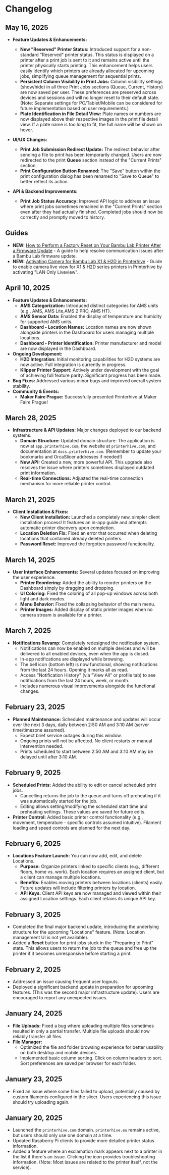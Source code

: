 # Changelog

## May 16, 2025

*   **Feature Updates & Enhancements:**
    *   **New "Reserved" Printer Status:** Introduced support for a non-standard "Reserved" printer status. This status is displayed on a printer after a print job is sent to it and remains active until the printer physically starts printing. This enhancement helps users easily identify which printers are already allocated for upcoming jobs, simplifying queue management for sequential prints.
    *   **Persistent Column Visibility in Print Jobs:** Column visibility settings (show/hide) in all three Print Jobs sections (Queue, Current, History) are now saved per user. These preferences are preserved across devices and sessions and will no longer reset to their default state. (Note: Separate settings for PC/Tablet/Mobile can be considered for future implementation based on user requirements.)
    *   **Plate Identification in File Detail View:** Plate names or numbers are now displayed above their respective images in the print file detail view. If a plate name is too long to fit, the full name will be shown on hover.

*   **UI/UX Changes:**
    *   **Print Job Submission Redirect Update:** The redirect behavior after sending a file to print has been temporarily changed. Users are now redirected to the print **Queue** section instead of the "Current Prints" section.
    *   **Print Configuration Button Renamed:** The "Save" button within the print configuration dialog has been renamed to "Save to Queue" to better reflect its action.

*   **API & Backend Improvements:**
    *   **Print Job Status Accuracy:** Improved API logic to address an issue where print jobs sometimes remained in the "Current Prints" section even after they had actually finished. Completed jobs should now be correctly and promptly moved to history.

## Guides

*   **NEW:** [How to Perform a Factory Reset on Your Bambu Lab Printer After a Firmware Update](/guides/bambu-lab-factory-reset.md) - A guide to help resolve communication issues after a Bambu Lab firmware update.
*   **NEW:** [Activating Camera for Bambu Lab X1 & H2D in Printerhive](/guides/activating-camera-bambu-lab-x1-h2d.md) - Guide to enable camera live view for X1 & H2D series printers in Printerhive by activating "LAN Only Liveview".

## April 10, 2025

*   **Feature Updates & Enhancements:**
    *   **AMS Categorization:** Introduced distinct categories for AMS units (e.g., AMS, AMS Lite,AMS 2 PRO, AMS HT).
    *   **AMS Sensor Data:** Enabled the display of temperature and humidity for supported AMS units.
    *   **Dashboard - Location Names:** Location names are now shown alongside printers in the Dashboard for users managing multiple locations.
    *   **Dashboard - Printer Identification:** Printer manufacturer and model are now displayed in the Dashboard.
*   **Ongoing Development:**
    *   **H2D Integration:** Initial monitoring capabilities for H2D systems are now active. Full integration is currently in progress.
    *   **Klipper Printer Support:** Actively under development with the goal of achieving full feature parity. Significant progress has been made.
*   **Bug Fixes:** Addressed various minor bugs and improved overall system stability.
*   **Community & Events:**
    *   **Maker Faire Prague:** Successfully presented Printerhive at Maker Faire Prague!

## March 28, 2025

*   **Infrastructure & API Updates:** Major changes deployed to our backend systems.
    *   **Domain Structure:** Updated domain structure: The application is now at `app.printerhive.com`, the website at `printerhive.com`, and documentation at `docs.printerhive.com`. (Remember to update your bookmarks and OrcaSlicer addresses if needed!)
    *   **New API:** Created a new, more powerful API. This upgrade also resolves the issue where printers sometimes displayed outdated print information.
    *   **Real-time Connections:** Adjusted the real-time connection mechanism for more reliable printer control.

## March 21, 2025

*   **Client Installation & Fixes:**
    *   **New Client Installation:** Launched a completely new, simpler client installation process! It features an in-app guide and attempts automatic printer discovery upon completion.
    *   **Location Deletion Fix:** Fixed an error that occurred when deleting locations that contained already deleted printers.
    *   **Password Reset:** Improved the forgotten password functionality.

## March 14, 2025

*   **User Interface Enhancements:** Several updates focused on improving the user experience.
    *   **Printer Reordering:** Added the ability to reorder printers on the Dashboard simply by dragging and dropping.
    *   **UI Coloring:** Fixed the coloring of all pop-up windows across both light and dark modes.
    *   **Menu Behavior:** Fixed the collapsing behavior of the main menu.
    *   **Printer Images:** Added display of static printer images when no camera stream is available for a printer.

## March 7, 2025

*   **Notifications Revamp:** Completely redesigned the notification system.
    *   Notifications can now be enabled on multiple devices and will be delivered to all enabled devices, even when the app is closed.
    *   In-app notifications are displayed while browsing.
    *   The bell icon (bottom left) is now functional, showing notifications from the last 24 hours. Opening it marks all as read.
    *   Access "Notification History" (via "View All" or profile tab) to see notifications from the last 24 hours, week, or month.
    *   Includes numerous visual improvements alongside the functional changes.

## February 23, 2025

*   **Planned Maintenance:** Scheduled maintenance and updates will occur over the next 3 days, daily between 2:50 AM and 3:10 AM (server time/timezone assumed).
    *   Expect brief service outages during this window.
    *   Ongoing prints will not be affected. No client restarts or manual intervention needed.
    *   Prints scheduled to start between 2:50 AM and 3:10 AM may be delayed until after 3:10 AM.

## February 9, 2025

*   **Scheduled Prints:** Added the ability to edit or cancel scheduled print jobs.
    *   Cancelling returns the job to the queue and turns off preheating if it was automatically started for the job.
    *   Editing allows setting/modifying the scheduled start time and preheating settings. These values are saved for future edits.
*   **Printer Control:** Added basic printer control functionality (e.g., movement, temperature - specific controls assumed intuitive). Filament loading and speed controls are planned for the next day.

## February 6, 2025

*   **Locations Feature Launch:** You can now add, edit, and delete Locations.
    *   **Purpose:** Organize printers linked to specific clients (e.g., different floors, home vs. work). Each location requires an assigned client, but a client can manage multiple locations.
    *   **Benefits:** Enables moving printers between locations (clients) easily. Future updates will include filtering printers by location.
    *   **API Keys:** Client API keys are now managed and viewed within their assigned Location settings. Each client retains its unique API key.

## February 3, 2025

*   Completed the final major backend update, introducing the underlying structure for the upcoming "Locations" feature. (Note: Location management UI is not yet available).
*   Added a **Reset** button for print jobs stuck in the "Preparing to Print" state. This allows users to return the job to the queue and free up the printer if it becomes unresponsive before starting a print.

## February 2, 2025

*   Addressed an issue causing frequent user logouts.
*   Deployed a significant backend update in preparation for upcoming features. (This was the second major infrastructure update). Users are encouraged to report any unexpected issues.

## January 24, 2025

*   **File Uploads:** Fixed a bug where uploading multiple files sometimes resulted in only a partial transfer. Multiple file uploads should now reliably transfer all files.
*   **File Manager:**
    *   Optimized the file and folder browsing experience for better usability on both desktop and mobile devices.
    *   Implemented basic column sorting. Click on column headers to sort. Sort preferences are saved per browser for each folder.

## January 23, 2025

*   Fixed an issue where some files failed to upload, potentially caused by custom filaments configured in the slicer. Users experiencing this issue should try uploading again.

## January 20, 2025

*   Launched the `printerhive.com` domain. `printerhive.eu` remains active, but users should only use one domain at a time.
*   Updated Raspberry Pi clients to provide more detailed printer status information.
*   Added a feature where an exclamation mark appears next to a printer in the list if there's an issue. Clicking the icon provides troubleshooting information. (Note: Most issues are related to the printer itself, not the service).
